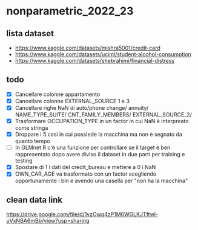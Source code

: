 # nonparametric_2022_23

## lista dataset
- https://www.kaggle.com/datasets/mishra5001/credit-card
- https://www.kaggle.com/datasets/uciml/student-alcohol-consumption
- https://www.kaggle.com/datasets/shebrahimi/financial-distress

## todo
- [x] Cancellare colonne appartamento
- [x] Cancellare colonne EXTERNAL_SOURCE 1 e 3
- [x] Cancellare righe NaN di auto/phone change/ annuity/ NAME_TYPE_SUITE/ CNT_FAMILY_MEMBERS/ EXTERNAL_SOURCE_2/ 
- [x] Trasformare OCCUPATION_TYPE in un factor in cui NaN è interpreato come stringa
- [x] Droppare i 5 casi in cui possiede la macchina ma non è segnato da quanto tempo
- [ ] In GLMnet R c'è una funzione per controllare se il target è ben rappresentato dopo avere diviso il dataset in due parti per training e testing
- [x] Spostare di 1 i dati del credit_bureau e mettere a 0 i NaN
- [x] OWN_CAR_AGE va trasformato con un factor scegliendo opportunamente i bin e avendo una casella per "non ha la macchina"

## clean data link
https://drive.google.com/file/d/1vzOwq4zP1M6WGLKJTftwl-uVxNBA6mBb/view?usp=sharing
